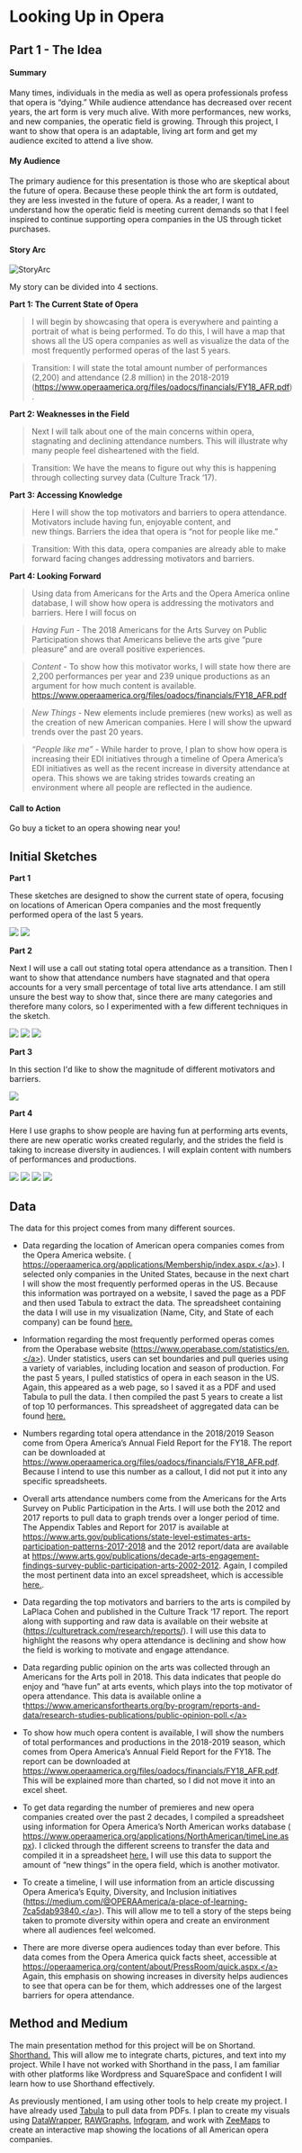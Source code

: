 # Looking Up in Opera 

## Part 1 - The Idea

#### Summary 

  Many times, individuals in the media as well as opera professionals profess that opera is “dying.” While audience attendance has decreased over recent years, the art form is very much alive. With more performances, new works, and new companies, the operatic field is growing. Through this project, I want to show that opera is an adaptable, living art form and get my audience excited to attend a live show. 

#### My Audience 

  The primary audience for this presentation is those who are skeptical about the future of opera. Because these people think the art form is outdated, they are less invested in the future of opera. As a reader, I want to understand how the operatic field is meeting current demands so that I feel inspired to continue supporting opera companies in the US through ticket purchases. 
  
#### Story Arc 

![StoryArc](/StoryArc.jpeg)

My story can be divided into 4 sections. 
	
**Part 1: The Current State of Opera**

>I will begin by showcasing that opera is everywhere and painting a portrait of what is being performed. To do     this, I will have a map that shows all the US opera companies as well as visualize the data of the most frequently performed operas of the last 5 years. 

>Transition:  I will state the total amount number of performances (2,200) and  attendance (2.8 million) in the 2018-2019
(https://www.operaamerica.org/files/oadocs/financials/FY18_AFR.pdf).

**Part 2: Weaknesses in the Field** 
		
>Next I will talk about one of the main concerns within opera, stagnating and declining attendance numbers. This will          illustrate why many people feel disheartened with the field. 

>Transition: We have the means to figure out why this is happening through collecting survey data (Culture Track ‘17). 

**Part 3:  Accessing Knowledge**

>Here I will show the top motivators and barriers to opera attendance. Motivators include having fun, enjoyable content, and  
new things. Barriers the idea that opera is “not for people like me.”

>Transition: With this data, opera companies are already able to make forward facing changes addressing motivators and barriers. 
	
 **Part 4:  Looking Forward**

>Using data from Americans for the Arts and the Opera America online database, I will show how opera is addressing the        motivators and barriers. Here I will focus on 

>*Having Fun* - The 2018 Americans for the Arts Survey on Public Participation shows that Americans believe the arts give “pure pleasure” and are overall positive experiences.

>*Content* - To show how this motivator works, I will state how there are 2,200 performances per year and 239 unique productions as an argument for how much content is available. https://www.operaamerica.org/files/oadocs/financials/FY18_AFR.pdf

>*New Things* - New elements include premieres (new works) as well as the creation of new American companies. Here I will show the upward trends over the past 20 years. 

>*“People like me”* - While harder to prove, I plan to show how opera is increasing their EDI initiatives through a timeline of Opera America’s EDI initiatives as well as the recent increase in diversity attendance at opera. This shows we are taking strides towards creating an environment where all people are reflected in the audience.

#### Call to Action

  Go buy a ticket to an opera showing near you! 
  
## Initial Sketches 

**Part 1**

These sketches are designed to show the current state of opera, focusing on locations of American Opera companies and the most frequently performed opera of the last 5 years. 

![](/MapSketchJPG.JPG)
![](/MostPerformedSketch.JPG)


**Part 2**

Next I will use a call out stating total opera attendance as a transition. Then I want to show that attendance numbers have stagnated and that opera accounts for a very small percentage of total live arts attendance. I am still unsure the best way to show that, since there are many categories and therefore many colors, so I experimented with a few different techniques in the sketch. 

![](/StatCallOutJPG.JPG)
![](/ArtsAttendanceTrends.JPG)
![](/AttendancebyDiscipline.JPG)

**Part 3**

In this section I'd like to show the magnitude of different motivators and barriers. 

![](/MotivatorsSketchJPG.JPG)

**Part 4**

Here I use graphs to show people are having fun at performing arts events, there are new operatic works created regularly, and the strides the field is taking to increase diversity in audiences. I will explain content with numbers of performances and productions. 

![](/HavingFunSketch.JPG)
![](/NorthAmericanPremieres.JPG)
![](/EDI_TimelineJPG.JPG)
![](/DiversitySketch.JPG)

## Data

The data for this project comes from many different sources. 

* Data regarding the location of American opera companies comes from the Opera America website. (
<a href="https://operaamerica.org/applications/Membership/index.aspx" target="_blank">https://operaamerica.org/applications/Membership/index.aspx.</a>). I selected only companies in the United States, because in the next chart I will show the most frequently performed operas in the US. Because this information was portrayed on a website, I saved the page as a PDF and then used Tabula to extract the data. The spreadsheet containing the data I will use in my visualization (Name, City, and State of each company) can be found  <a href="https://drive.google.com/file/d/12Muk9RHpp-LW7LWqp77A2PGeyfPmHrAJ/view?usp=sharing" target="_blank">here.</a>

* Information regarding the most frequently performed operas comes from the Operabase website (<a href="https://www.operabase.com/statistics/en" target="_blank">https://www.operabase.com/statistics/en.</a>). Under statistics, users can set boundaries and pull queries using a variety of variables, including location and season of production. For the past 5 years, I pulled statistics of opera in each season in the US. Again, this appeared as a web page, so I saved it as a PDF and used Tabula to pull the data. I then compiled the past 5 years to create a list of top 10 performances. This spreadsheet of aggregated data can be found <a href="https://drive.google.com/file/d/1OjIQcMDIjKH9wi-V9QA42pbSM1jeo22i/view?usp=sharing" target="_blank">here.</a>

* Numbers regarding total opera attendance in the 2018/2019 Season come from Opera America’s Annual Field Report for the FY18. The report can be downloaded at <a href="https://www.operaamerica.org/files/oadocs/financials/FY18_AFR.pdf" target="_blank">https://www.operaamerica.org/files/oadocs/financials/FY18_AFR.pdf</a>. Because I intend to use this number as a callout, I did not put it into any specific spreadsheets. 

* Overall arts attendance numbers come from the Americans for the Arts Survey on Public Participation in the Arts. I will use both the 2012 and 2017 reports to pull data to graph  trends over a longer period of time. The Appendix Tables and Report for 2017 is available at 
<a href="https://www.arts.gov/publications/state-level-estimates-arts-participation-patterns-2017-2018" target="_blank">https://www.arts.gov/publications/state-level-estimates-arts-participation-patterns-2017-2018</a> and the 2012 report/data are available at <a href="https://www.arts.gov/publications/decade-arts-engagement-findings-survey-public-participation-arts-2002-2012" target="_blank">https://www.arts.gov/publications/decade-arts-engagement-findings-survey-public-participation-arts-2002-2012</a>. Again, I compiled the most pertinent data into an excel spreadsheet, which is accessible <a href="https://drive.google.com/file/d/1e_POUem3f9vFX4clKzYeaJPQBEge1XkS/view?usp=sharing" target="_blank">here.</a>. 

* Data regarding the top motivators and barriers to the arts is compiled by LaPlaca Cohen and published in the Culture Track ‘17 report. The report along with supporting and raw data is available on their website at  (<a href="https://culturetrack.com/research/reports/" target="_blank">https://culturetrack.com/research/reports/</a>). I will use this data to highlight the reasons why opera attendance is declining and show how the field is working to motivate and engage attendance. 

* Data regarding public opinion on the arts was collected through an Americans for the Arts poll in 2018. This data indicates that people do enjoy and “have fun” at arts events, which plays into the top motivator of opera attendance. This data is available online a t<a href="https://www.operaamerica.org" target="_blank">https://www.americansforthearts.org/by-program/reports-and-data/research-studies-publications/public-opinion-poll.</a> 

* To show how much opera content is available, I will show the numbers of total performances and productions in the 2018-2019 season, which comes from Opera America’s Annual Field Report for the FY18. The report can be downloaded at <a href="https://www.operaamerica.org/files/oadocs/financials/FY18_AFR.pdf" target="_blank">https://www.operaamerica.org/files/oadocs/financials/FY18_AFR.pdf</a>. This will be explained more than charted, so I did not move it into an excel sheet. 

* To get data regarding the number of premieres and new opera companies created over the past 2 decades, I compiled a spreadsheet using information for Opera America’s North American works database (
<a href="https://www.operaamerica.org/applications/NorthAmerican/timeLine.aspx" target="_blank">https://www.operaamerica.org/applications/NorthAmerican/timeLine.aspx</a>). I clicked through the different screens to transfer the data and compiled it in a spreadsheet <a href="https://drive.google.com/file/d/1WVFvE8E1hBP9Sofu1fJUDNgBhrHUvaum/view?usp=sharing" target="_blank">here.</a> I will use this data to support the amount of “new things” in the opera field, which is another motivator.

* To create a timeline, I will use information from an article discussing Opera America’s Equity, Diversity, and Inclusion initiatives (<a href="https://medium.com/@OPERAAmerica/a-place-of-learning-7ca5dab93840" target="_blank">https://medium.com/@OPERAAmerica/a-place-of-learning-7ca5dab93840.</a>). This will allow me to tell a story of the steps being taken to promote diversity within opera and create an environment where all audiences feel welcomed. 

* There are more diverse opera audiences today than ever before. This data comes from the Opera America quick facts sheet, accessible at 
<a href="https://operaamerica.org/content/about/PressRoom/quick.aspx" target="_blank">https://operaamerica.org/content/about/PressRoom/quick.aspx.</a> Again, this emphasis on showing increases in diversity helps audiences to see that opera can be for them, which addresses one of the largest barriers for opera attendance. 

## Method and Medium 

The main presentation method for this project will be on Shortand.  
<a href="https://shorthand.com/" target="_blank">Shorthand.</a> This will allow me to integrate charts, pictures, and text into my project. While I have not worked with Shorthand in the pass, I am familiar with other platforms like Wordpress and SquareSpace and confident I will learn how to use Shorthand effectively. 

As previously mentioned, I am using other tools to help create my project. I have already used <a href="https://tabula.technology/" target="_blank">Tabula</a> to pull data from PDFs. I plan to create my visuals using <a href="https://www.datawrapper.de/" target="_blank">DataWrapper</a>, <a href="https://rawgraphs.io/" target="_blank">RAWGraphs</a>, <a href="https://infogram.com/" target="_blank">Infogram</a>, and work with <a href="https://www.zeemaps.com/?gclid=CjwKCAiA-P7xBRAvEiwAow-VaQ6ODqDOwFizKfb-Ik_hCH9X3Kl1232ILewuqI56xZ63EgIulqzpbRoCQ6EQAvD_BwE" target="_blank">ZeeMaps</a> to create an interactive map showing the locations of all American opera companies. 



